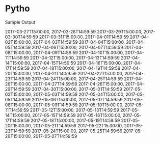 # Pytho
Sample Output

2017-03-27T15:00:00, 2017-03-28T14:59:59
2017-03-29T15:00:00, 2017-03-30T14:59:59
2017-03-31T15:00:00, 2017-04-01T14:59:59
2017-04-02T15:00:00, 2017-04-03T14:59:59
2017-04-04T15:00:00, 2017-04-05T14:59:59
2017-04-06T15:00:00, 2017-04-07T14:59:59
2017-04-08T15:00:00, 2017-04-09T14:59:59
2017-04-10T15:00:00, 2017-04-11T14:59:59
2017-04-12T15:00:00, 2017-04-13T14:59:59
2017-04-14T15:00:00, 2017-04-15T14:59:59
2017-04-16T15:00:00, 2017-04-17T14:59:59
2017-04-18T15:00:00, 2017-04-19T14:59:59
2017-04-20T15:00:00, 2017-04-21T14:59:59
2017-04-22T15:00:00, 2017-04-23T14:59:59
2017-04-24T15:00:00, 2017-04-25T14:59:59
2017-04-26T15:00:00, 2017-04-27T14:59:59
2017-04-28T15:00:00, 2017-04-29T14:59:59
2017-04-30T15:00:00, 2017-05-01T14:59:59
2017-05-02T15:00:00, 2017-05-03T14:59:59
2017-05-04T15:00:00, 2017-05-05T14:59:59
2017-05-06T15:00:00, 2017-05-07T14:59:59
2017-05-08T15:00:00, 2017-05-09T14:59:59
2017-05-10T15:00:00, 2017-05-11T14:59:59
2017-05-12T15:00:00, 2017-05-13T14:59:59
2017-05-14T15:00:00, 2017-05-15T14:59:59
2017-05-16T15:00:00, 2017-05-17T14:59:59
2017-05-18T15:00:00, 2017-05-19T14:59:59
2017-05-20T15:00:00, 2017-05-21T14:59:59
2017-05-22T15:00:00, 2017-05-23T14:59:59
2017-05-24T15:00:00, 2017-05-25T14:59:59
2017-05-26T15:00:00, 2017-05-27T14:59:59
